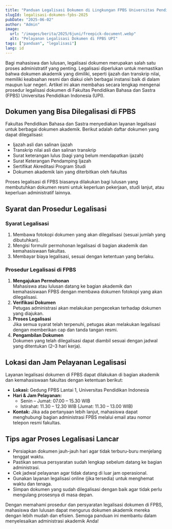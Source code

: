```yaml
---
title: "Panduan Legalisasi Dokumen di Lingkungan FPBS Universitas Pendidikan Indonesia"
slugId: legalisasi-dokumen-fpbs-2025
pubDate: "2025-06-02"
author: "Admin"
image:
  url: "/images/berita/2025/6juni/freepick-document.webp"
  alt: "Pelayanan Legalisasi Dokumen di FPBS UPI"
tags: ["panduan", "legalisasi"]
lang: id
---
```


Bagi mahasiswa dan lulusan, legalisasi dokumen merupakan salah satu proses administratif yang penting. Legalisasi diperlukan untuk memastikan bahwa dokumen akademik yang dimiliki, seperti ijazah dan transkrip nilai, memiliki keabsahan resmi dan diakui oleh berbagai instansi baik di dalam maupun luar negeri. Artikel ini akan membahas secara lengkap mengenai prosedur legalisasi dokumen di Fakultas Pendidikan Bahasa dan Sastra (FPBS) Universitas Pendidikan Indonesia (UPI).

## Dokumen yang Bisa Dilegalisasi di FPBS
Fakultas Pendidikan Bahasa dan Sastra menyediakan layanan legalisasi untuk berbagai dokumen akademik. Berikut adalah daftar dokumen yang dapat dilegalisasi:
- Ijazah asli dan salinan ijazah  
- Transkrip nilai asli dan salinan transkrip  
- Surat keterangan lulus (bagi yang belum mendapatkan ijazah)  
- Surat Keterangan Pendamping Ijazah  
- Sertifikat Akreditasi Program Studi  
- Dokumen akademik lain yang diterbitkan oleh fakultas  

Proses legalisasi di FPBS biasanya dilakukan bagi lulusan yang membutuhkan dokumen resmi untuk keperluan pekerjaan, studi lanjut, atau keperluan administratif lainnya.

## Syarat dan Prosedur Legalisasi

### Syarat Legalisasi
1. Membawa fotokopi dokumen yang akan dilegalisasi (sesuai jumlah yang dibutuhkan).  
2. Mengisi formulir permohonan legalisasi di bagian akademik dan kemahasiswaan fakultas.  
3. Membayar biaya legalisasi, sesuai dengan ketentuan yang berlaku.  

### Prosedur Legalisasi di FPBS
1. **Mengajukan Permohonan**  
   Mahasiswa atau lulusan datang ke bagian akademik dan kemahasiswaan FPBS dengan membawa dokumen fotokopi yang akan dilegalisasi.  
2. **Verifikasi Dokumen**  
   Petugas administrasi akan melakukan pengecekan terhadap dokumen yang diajukan.  
3. **Proses Legalisasi**  
   Jika semua syarat telah terpenuhi, petugas akan melakukan legalisasi dengan memberikan cap dan tanda tangan resmi.  
4. **Pengambilan Dokumen**  
   Dokumen yang telah dilegalisasi dapat diambil sesuai dengan jadwal yang ditentukan (2–3 hari kerja).  

## Lokasi dan Jam Pelayanan Legalisasi
Layanan legalisasi dokumen di FPBS dapat dilakukan di bagian akademik dan kemahasiswaan fakultas dengan ketentuan berikut:
- **Lokasi:** Gedung FPBS Lantai 1, Universitas Pendidikan Indonesia  
- **Hari & Jam Pelayanan:**  
  - Senin – Jumat: 07.00 – 15.30 WIB  
  - Istirahat: 11.30 – 12.30 WIB (Jumat: 11.30 – 13.00 WIB)  
- **Kontak:** Jika ada pertanyaan lebih lanjut, mahasiswa dapat menghubungi bagian administrasi FPBS melalui email atau nomor telepon resmi fakultas.  

## Tips agar Proses Legalisasi Lancar
- Persiapkan dokumen jauh-jauh hari agar tidak terburu-buru menjelang tenggat waktu.  
- Pastikan semua persyaratan sudah lengkap sebelum datang ke bagian administrasi.  
- Cek jadwal pelayanan agar tidak datang di luar jam operasional.  
- Gunakan layanan legalisasi online (jika tersedia) untuk menghemat waktu dan tenaga.  
- Simpan dokumen yang sudah dilegalisasi dengan baik agar tidak perlu mengulang prosesnya di masa depan.  

Dengan memahami prosedur dan persyaratan legalisasi dokumen di FPBS, mahasiswa dan lulusan dapat mengurus dokumen akademik mereka dengan lebih mudah dan efisien. Semoga panduan ini membantu dalam menyelesaikan administrasi akademik Anda!  
